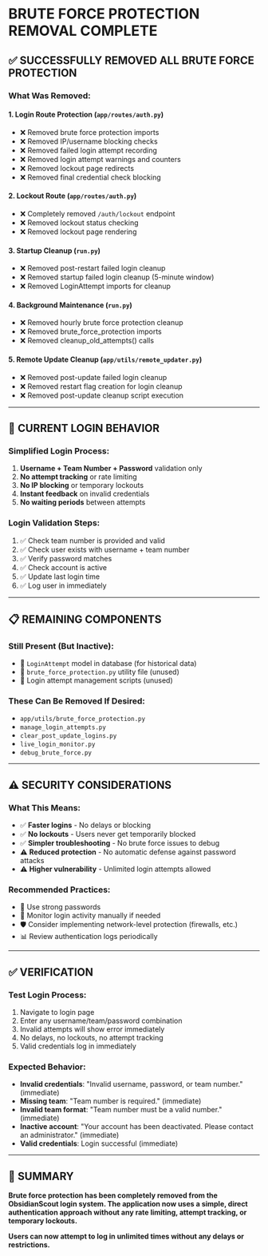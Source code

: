 # BRUTE FORCE PROTECTION REMOVAL COMPLETE

## ✅ **SUCCESSFULLY REMOVED ALL BRUTE FORCE PROTECTION**

### **What Was Removed:**

#### 1. **Login Route Protection** (`app/routes/auth.py`)
- ❌ Removed brute force protection imports
- ❌ Removed IP/username blocking checks  
- ❌ Removed failed login attempt recording
- ❌ Removed login attempt warnings and counters
- ❌ Removed lockout page redirects
- ❌ Removed final credential check blocking

#### 2. **Lockout Route** (`app/routes/auth.py`)
- ❌ Completely removed `/auth/lockout` endpoint
- ❌ Removed lockout status checking
- ❌ Removed lockout page rendering

#### 3. **Startup Cleanup** (`run.py`)
- ❌ Removed post-restart failed login cleanup
- ❌ Removed startup failed login cleanup (5-minute window)
- ❌ Removed LoginAttempt imports for cleanup

#### 4. **Background Maintenance** (`run.py`)
- ❌ Removed hourly brute force protection cleanup
- ❌ Removed brute_force_protection imports
- ❌ Removed cleanup_old_attempts() calls

#### 5. **Remote Update Cleanup** (`app/utils/remote_updater.py`)
- ❌ Removed post-update failed login cleanup
- ❌ Removed restart flag creation for login cleanup
- ❌ Removed post-update cleanup script execution

---

## 🚀 **CURRENT LOGIN BEHAVIOR**

### **Simplified Login Process:**
1. **Username + Team Number + Password** validation only
2. **No attempt tracking** or rate limiting
3. **No IP blocking** or temporary lockouts
4. **Instant feedback** on invalid credentials
5. **No waiting periods** between attempts

### **Login Validation Steps:**
1. ✅ Check team number is provided and valid
2. ✅ Check user exists with username + team number
3. ✅ Verify password matches
4. ✅ Check account is active
5. ✅ Update last login time
6. ✅ Log user in immediately

---

## 📋 **REMAINING COMPONENTS**

### **Still Present (But Inactive):**
- 🔧 `LoginAttempt` model in database (for historical data)
- 🔧 `brute_force_protection.py` utility file (unused)
- 🔧 Login attempt management scripts (unused)

### **These Can Be Removed If Desired:**
- `app/utils/brute_force_protection.py`
- `manage_login_attempts.py`
- `clear_post_update_logins.py`
- `live_login_monitor.py`
- `debug_brute_force.py`

---

## ⚠️ **SECURITY CONSIDERATIONS**

### **What This Means:**
- ✅ **Faster logins** - No delays or blocking
- ✅ **No lockouts** - Users never get temporarily blocked
- ✅ **Simpler troubleshooting** - No brute force issues to debug
- ⚠️  **Reduced protection** - No automatic defense against password attacks
- ⚠️  **Higher vulnerability** - Unlimited login attempts allowed

### **Recommended Practices:**
- 🔐 Use strong passwords
- 🔄 Monitor login activity manually if needed
- 🛡️  Consider implementing network-level protection (firewalls, etc.)
- 📊 Review authentication logs periodically

---

## ✅ **VERIFICATION**

### **Test Login Process:**
1. Navigate to login page
2. Enter any username/team/password combination
3. Invalid attempts will show error immediately
4. No delays, no lockouts, no attempt tracking
5. Valid credentials log in immediately

### **Expected Behavior:**
- **Invalid credentials**: "Invalid username, password, or team number." (immediate)
- **Missing team**: "Team number is required." (immediate)
- **Invalid team format**: "Team number must be a valid number." (immediate)
- **Inactive account**: "Your account has been deactivated. Please contact an administrator." (immediate)
- **Valid credentials**: Login successful (immediate)

---

## 🎯 **SUMMARY**

**Brute force protection has been completely removed from the ObsidianScout login system. The application now uses a simple, direct authentication approach without any rate limiting, attempt tracking, or temporary lockouts.**

**Users can now attempt to log in unlimited times without any delays or restrictions.**
